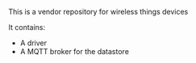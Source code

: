 This is a vendor repository for wireless things devices

It contains: 
* A driver
* A MQTT broker for the datastore

